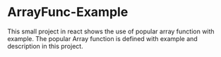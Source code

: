 # ArrayFunc-Example
This small project in react shows the use of popular array function with example.
The popular Array function is defined with example and description in this project.

